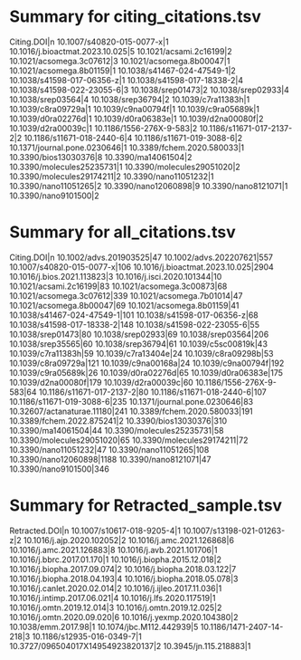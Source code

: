 # Summary for citing_citations.tsv


Citing.DOI|n
10.1007/s40820-015-0077-x|1
10.1016/j.bioactmat.2023.10.025|5
10.1021/acsami.2c16199|2
10.1021/acsomega.3c07612|3
10.1021/acsomega.8b00047|1
10.1021/acsomega.8b01159|1
10.1038/s41467-024-47549-1|2
10.1038/s41598-017-06356-z|1
10.1038/s41598-017-18338-2|4
10.1038/s41598-022-23055-6|3
10.1038/srep01473|2
10.1038/srep02933|4
10.1038/srep03564|4
10.1038/srep36794|2
10.1039/c7ra11383h|1
10.1039/c8ra09729a|1
10.1039/c9na00794f|1
10.1039/c9ra05689k|1
10.1039/d0ra02276d|1
10.1039/d0ra06383e|1
10.1039/d2na00080f|2
10.1039/d2ra00039c|1
10.1186/1556-276X-9-583|2
10.1186/s11671-017-2137-2|2
10.1186/s11671-018-2440-6|4
10.1186/s11671-019-3088-6|2
10.1371/journal.pone.0230646|1
10.3389/fchem.2020.580033|1
10.3390/bios13030376|8
10.3390/ma14061504|2
10.3390/molecules25235731|1
10.3390/molecules29051020|2
10.3390/molecules29174211|2
10.3390/nano11051232|1
10.3390/nano11051265|2
10.3390/nano12060898|9
10.3390/nano8121071|1
10.3390/nano9101500|2


# Summary for all_citations.tsv


Citing.DOI|n
10.1002/advs.201903525|47
10.1002/advs.202207621|557
10.1007/s40820-015-0077-x|106
10.1016/j.bioactmat.2023.10.025|2904
10.1016/j.bios.2021.113823|3
10.1016/j.isci.2020.101344|10
10.1021/acsami.2c16199|83
10.1021/acsomega.3c00873|68
10.1021/acsomega.3c07612|339
10.1021/acsomega.7b01014|47
10.1021/acsomega.8b00047|69
10.1021/acsomega.8b01159|41
10.1038/s41467-024-47549-1|101
10.1038/s41598-017-06356-z|68
10.1038/s41598-017-18338-2|148
10.1038/s41598-022-23055-6|55
10.1038/srep01473|80
10.1038/srep02933|69
10.1038/srep03564|206
10.1038/srep35565|60
10.1038/srep36794|61
10.1039/c5sc00819k|43
10.1039/c7ra11383h|59
10.1039/c7ra13404e|24
10.1039/c8ra09298b|53
10.1039/c8ra09729a|121
10.1039/c9na00168a|24
10.1039/c9na00794f|192
10.1039/c9ra05689k|26
10.1039/d0ra02276d|65
10.1039/d0ra06383e|175
10.1039/d2na00080f|179
10.1039/d2ra00039c|60
10.1186/1556-276X-9-583|64
10.1186/s11671-017-2137-2|80
10.1186/s11671-018-2440-6|107
10.1186/s11671-019-3088-6|235
10.1371/journal.pone.0230646|83
10.32607/actanaturae.11180|241
10.3389/fchem.2020.580033|191
10.3389/fchem.2022.875241|2
10.3390/bios13030376|310
10.3390/ma14061504|44
10.3390/molecules25235731|58
10.3390/molecules29051020|65
10.3390/molecules29174211|72
10.3390/nano11051232|47
10.3390/nano11051265|108
10.3390/nano12060898|1188
10.3390/nano8121071|47
10.3390/nano9101500|346


# Summary for Retracted_sample.tsv


Retracted.DOI|n
10.1007/s10617-018-9205-4|1
10.1007/s13198-021-01263-z|2
10.1016/j.ajp.2020.102052|2
10.1016/j.amc.2021.126868|6
10.1016/j.amc.2021.126883|8
10.1016/j.avb.2021.101706|1
10.1016/j.bbrc.2017.01.170|1
10.1016/j.biopha.2015.12.018|2
10.1016/j.biopha.2017.09.074|2
10.1016/j.biopha.2018.03.122|7
10.1016/j.biopha.2018.04.193|4
10.1016/j.biopha.2018.05.078|3
10.1016/j.canlet.2020.02.014|2
10.1016/j.ijleo.2017.11.036|1
10.1016/j.intimp.2017.06.021|4
10.1016/j.lfs.2020.117519|1
10.1016/j.omtn.2019.12.014|3
10.1016/j.omtn.2019.12.025|2
10.1016/j.omtn.2020.09.020|6
10.1016/j.yexmp.2020.104380|2
10.1038/emm.2017.98|1
10.1074/jbc.M112.442939|5
10.1186/1471-2407-14-218|3
10.1186/s12935-016-0349-7|1
10.3727/096504017X14954923820137|2
10.3945/jn.115.218883|1
